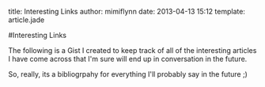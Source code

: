 title: Interesting Links
author: mimiflynn
date: 2013-04-13 15:12
template: article.jade

#Interesting Links

The following is a Gist I created to keep track of all of the interesting articles I have come across that I'm sure will end up in conversation in the future.

So, really, its a bibliogrpahy for everything I'll probably say in the future ;)

<script src="https://gist.github.com/mimiflynn/4612084.js"></script>
